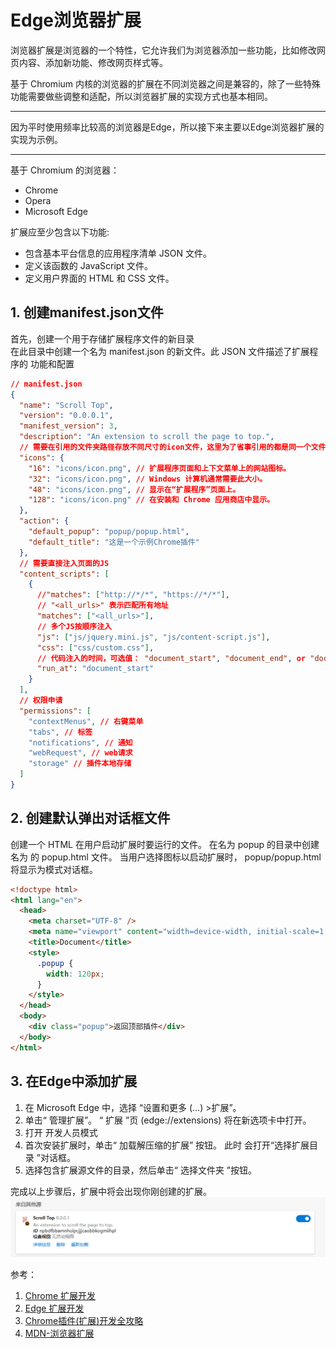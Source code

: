 # Edge浏览器扩展

浏览器扩展是浏览器的一个特性，它允许我们为浏览器添加一些功能，比如修改网页内容、添加新功能、修改网页样式等。

基于 Chromium 内核的浏览器的扩展在不同浏览器之间是兼容的，除了一些特殊功能需要做些调整和适配，所以浏览器扩展的实现方式也基本相同。

---

因为平时使用频率比较高的浏览器是Edge，所以接下来主要以Edge浏览器扩展的实现为示例。

---

基于 Chromium 的浏览器：

- Chrome
- Opera
- Microsoft Edge

扩展应至少包含以下功能:

- 包含基本平台信息的应用程序清单 JSON 文件。
- 定义该函数的 JavaScript 文件。
- 定义用户界面的 HTML 和 CSS 文件。

## 1. 创建manifest.json文件

首先，创建一个用于存储扩展程序文件的新目录  
在此目录中创建一个名为 manifest.json 的新文件。此 JSON 文件描述了扩展程序的 功能和配置

```json
// manifest.json
{
  "name": "Scroll Top",
  "version": "0.0.0.1",
  "manifest_version": 3,
  "description": "An extension to scroll the page to top.",
  // 需要在引用的文件夹路径存放不同尺寸的icon文件，这里为了省事引用的都是同一个文件
  "icons": {
    "16": "icons/icon.png", // 扩展程序页面和上下文菜单上的网站图标。
    "32": "icons/icon.png", // Windows 计算机通常需要此大小。
    "48": "icons/icon.png", // 显示在“扩展程序”页面上。
    "128": "icons/icon.png" // 在安装和 Chrome 应用商店中显示。
  },
  "action": {
    "default_popup": "popup/popup.html",
    "default_title": "这是一个示例Chrome插件"
  },
  // 需要直接注入页面的JS
  "content_scripts": [
    {
      //"matches": ["http://*/*", "https://*/*"],
      // "<all_urls>" 表示匹配所有地址
      "matches": ["<all_urls>"],
      // 多个JS按顺序注入
      "js": ["js/jquery.mini.js", "js/content-script.js"],
      "css": ["css/custom.css"],
      // 代码注入的时间，可选值： "document_start", "document_end", or "document_idle"，最后一个表示页面空闲时，默认document_idle
      "run_at": "document_start"
    }
  ],
  // 权限申请
  "permissions": [
    "contextMenus", // 右键菜单
    "tabs", // 标签
    "notifications", // 通知
    "webRequest", // web请求
    "storage" // 插件本地存储
  ]
}
```

## 2. 创建默认弹出对话框文件

创建一个 HTML 在用户启动扩展时要运行的文件。 在名为 popup 的目录中创建名为 的 popup.html 文件。 当用户选择图标以启动扩展时， popup/popup.html 将显示为模式对话框。

```html
<!doctype html>
<html lang="en">
  <head>
    <meta charset="UTF-8" />
    <meta name="viewport" content="width=device-width, initial-scale=1.0" />
    <title>Document</title>
    <style>
      .popup {
        width: 120px;
      }
    </style>
  </head>
  <body>
    <div class="popup">返回顶部插件</div>
  </body>
</html>
```

## 3. 在Edge中添加扩展

1. 在 Microsoft Edge 中，选择 “设置和更多 (...) >扩展”。
2. 单击“ 管理扩展”。 “ 扩展 ”页 (edge://extensions) 将在新选项卡中打开。
3. 打开 开发人员模式
4. 首次安装扩展时，单击“ 加载解压缩的扩展” 按钮。 此时 会打开“选择扩展目录 ”对话框。
5. 选择包含扩展源文件的目录，然后单击“ 选择文件夹 ”按钮。

完成以上步骤后，扩展中将会出现你刚创建的扩展。
![alt text](../static/extension1.png)

参考：

1. [Chrome 扩展开发](https://developer.chrome.com/docs/extensions/get-started/tutorial/hello-world?hl=zh-cn)
2. [Edge 扩展开发](https://learn.microsoft.com/zh-cn/microsoft-edge/extensions-chromium/getting-started/part1-simple-extension?tabs=v3)
3. [Chrome插件(扩展)开发全攻略](https://www.cnblogs.com/liuxianan/p/chrome-plugin-develop.html#%E9%95%BF%E8%BF%9E%E6%8E%A5%E5%92%8C%E7%9F%AD%E8%BF%9E%E6%8E%A5)
4. [MDN-浏览器扩展](https://developer.mozilla.org/zh-CN/docs/Mozilla/Add-ons/WebExtensions/What_are_WebExtensions)
